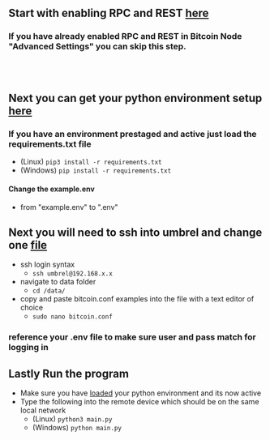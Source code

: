 ## Start with enabling RPC and REST [here](https://github.com/Juniorduc44/umbrelBitcoinRPC/blob/main/umbrelBitcoinRPC.md)
### If you have already enabled RPC and REST in Bitcoin Node "Advanced Settings" you can skip this step.
</br>
</br>

## Next you can get your python environment setup [here](https://github.com/Juniorduc44/umbrelBitcoinRPC/blob/main/loadPythonEnv.md)
### If you have an environment prestaged and active just load the requirements.txt file
- (Linux) `pip3 install -r requirements.txt`
- (Windows) `pip install -r requirements.txt`

#### Change the example.env
- from "example.env" to ".env"

## Next you will need to ssh into umbrel and change one [file]()
- ssh login syntax
  - `ssh umbrel@192.168.x.x`    
- navigate to data folder
  - `cd /data/`
- copy and paste bitcoin.conf examples into the file with a text editor of choice
  - `sudo nano bitcoin.conf`
### reference your .env file to make sure user and pass match for logging in

## Lastly Run the program
- Make sure you have [loaded](https://github.com/Juniorduc44/umbrelBitcoinRPC/blob/main/loadPythonEnv.md) your python environment and its now active
- Type the following into the remote device which should be on the same local network
  - (Linux) `python3 main.py`
  - (Windows) `python main.py`